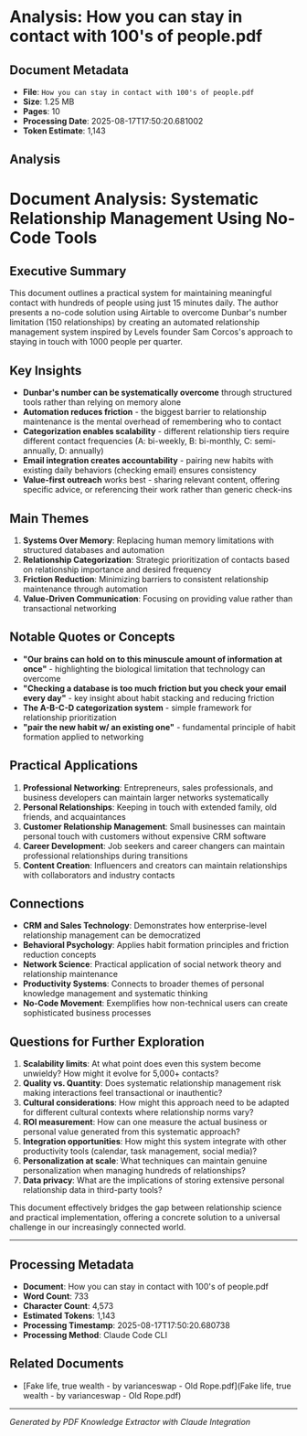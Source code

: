 # Analysis: How you can stay in contact with 100's of people.pdf

## Document Metadata
- **File**: `How you can stay in contact with 100's of people.pdf`
- **Size**: 1.25 MB
- **Pages**: 10
- **Processing Date**: 2025-08-17T17:50:20.681002
- **Token Estimate**: 1,143

## Analysis

# Document Analysis: Systematic Relationship Management Using No-Code Tools

## Executive Summary

This document outlines a practical system for maintaining meaningful contact with hundreds of people using just 15 minutes daily. The author presents a no-code solution using Airtable to overcome Dunbar's number limitation (150 relationships) by creating an automated relationship management system inspired by Levels founder Sam Corcos's approach to staying in touch with 1000 people per quarter.

## Key Insights

- **Dunbar's number can be systematically overcome** through structured tools rather than relying on memory alone
- **Automation reduces friction** - the biggest barrier to relationship maintenance is the mental overhead of remembering who to contact
- **Categorization enables scalability** - different relationship tiers require different contact frequencies (A: bi-weekly, B: bi-monthly, C: semi-annually, D: annually)
- **Email integration creates accountability** - pairing new habits with existing daily behaviors (checking email) ensures consistency
- **Value-first outreach** works best - sharing relevant content, offering specific advice, or referencing their work rather than generic check-ins

## Main Themes

1. **Systems Over Memory**: Replacing human memory limitations with structured databases and automation
2. **Relationship Categorization**: Strategic prioritization of contacts based on relationship importance and desired frequency
3. **Friction Reduction**: Minimizing barriers to consistent relationship maintenance through automation
4. **Value-Driven Communication**: Focusing on providing value rather than transactional networking

## Notable Quotes or Concepts

- **"Our brains can hold on to this minuscule amount of information at once"** - highlighting the biological limitation that technology can overcome
- **"Checking a database is too much friction but you check your email every day"** - key insight about habit stacking and reducing friction
- **The A-B-C-D categorization system** - simple framework for relationship prioritization
- **"pair the new habit w/ an existing one"** - fundamental principle of habit formation applied to networking

## Practical Applications

1. **Professional Networking**: Entrepreneurs, sales professionals, and business developers can maintain larger networks systematically
2. **Personal Relationships**: Keeping in touch with extended family, old friends, and acquaintances
3. **Customer Relationship Management**: Small businesses can maintain personal touch with customers without expensive CRM software
4. **Career Development**: Job seekers and career changers can maintain professional relationships during transitions
5. **Content Creation**: Influencers and creators can maintain relationships with collaborators and industry contacts

## Connections

- **CRM and Sales Technology**: Demonstrates how enterprise-level relationship management can be democratized
- **Behavioral Psychology**: Applies habit formation principles and friction reduction concepts
- **Network Science**: Practical application of social network theory and relationship maintenance
- **Productivity Systems**: Connects to broader themes of personal knowledge management and systematic thinking
- **No-Code Movement**: Exemplifies how non-technical users can create sophisticated business processes

## Questions for Further Exploration

1. **Scalability limits**: At what point does even this system become unwieldy? How might it evolve for 5,000+ contacts?
2. **Quality vs. Quantity**: Does systematic relationship management risk making interactions feel transactional or inauthentic?
3. **Cultural considerations**: How might this approach need to be adapted for different cultural contexts where relationship norms vary?
4. **ROI measurement**: How can one measure the actual business or personal value generated from this systematic approach?
5. **Integration opportunities**: How might this system integrate with other productivity tools (calendar, task management, social media)?
6. **Personalization at scale**: What techniques can maintain genuine personalization when managing hundreds of relationships?
7. **Data privacy**: What are the implications of storing extensive personal relationship data in third-party tools?

This document effectively bridges the gap between relationship science and practical implementation, offering a concrete solution to a universal challenge in our increasingly connected world.

---

## Processing Metadata
- **Document**: How you can stay in contact with 100's of people.pdf
- **Word Count**: 733
- **Character Count**: 4,573
- **Estimated Tokens**: 1,143
- **Processing Timestamp**: 2025-08-17T17:50:20.680738
- **Processing Method**: Claude Code CLI

## Related Documents

- [Fake life, true wealth - by varianceswap - Old Rope.pdf](Fake life, true wealth - by varianceswap - Old Rope.pdf)

---
*Generated by PDF Knowledge Extractor with Claude Integration*